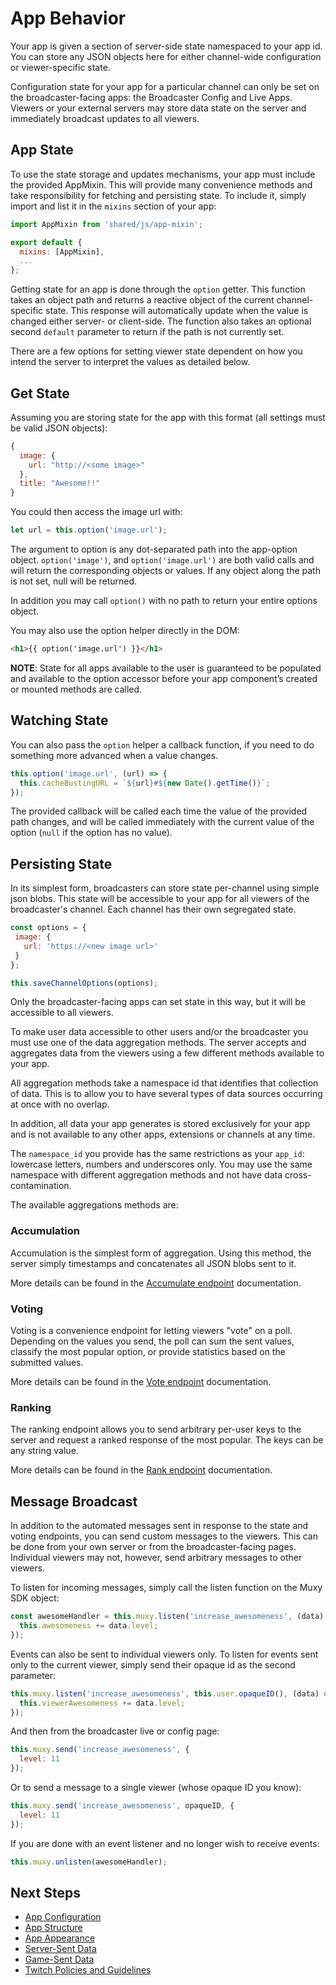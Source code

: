 # App Behavior
Your app is given a section of server-side state namespaced to your app id. You can store any JSON
objects here for either channel-wide configuration or viewer-specific state.

Configuration state for your app for a particular channel can only be set on the broadcaster-facing
apps: the Broadcaster Config and Live Apps. Viewers or your external servers may store data state on
the server and immediately broadcast updates to all viewers.

## App State
To use the state storage and updates mechanisms, your app must include the provided AppMixin. This
will provide many convenience methods and take responsibility for fetching and persisting state. To
include it, simply import and list it in the `mixins` section of your app:

```javascript
import AppMixin from 'shared/js/app-mixin';

export default {
  mixins: [AppMixin],
  ...
};
```

Getting state for an app is done through the `option` getter. This function takes an object path and
returns a reactive object of the current channel-specific state. This response will automatically
update when the value is changed either server- or client-side. The function also takes an optional
second `default` parameter to return if the path is not currently set.

There are a few options for setting viewer state dependent on how you intend the server to interpret
the values as detailed below.

## Get State
Assuming you are storing state for the app with this format (all settings must be valid JSON
objects):

```javascript
{
  image: {
    url: "http://<some image>"
  },
  title: "Awesome!!"
}
```

You could then access the image url with:

```javascript
let url = this.option('image.url');
```

The argument to option is any dot-separated path into the app-option object. `option('image')`, and
`option('image.url')` are both valid calls and will return the corresponding objects or values.
If any object along the path is not set, null will be returned.

In addition you may call `option()` with no path to return your entire options object.

You may also use the option helper directly in the DOM:

```html
<h1>{{ option('image.url') }}</h1>
```

**NOTE**: State for all apps available to the user is guaranteed to be populated and available to
the option accessor before your app component’s created or mounted methods are called.

## Watching State
You can also pass the `option` helper a callback function, if you need to do something more
advanced when a value changes.

```javascript
this.option('image.url', (url) => {
  this.cacheBustingURL = `${url}#${new Date().getTime()}`;
});
```

The provided callback will be called each time the value of the provided path changes, and will be
called immediately with the current value of the option (`null` if the option has no value).

## Persisting State
In its simplest form, broadcasters can store state per-channel using simple json blobs. This state
will be accessible to your app for all viewers of the broadcaster's channel. Each channel has their
own segregated state.

```javascript
const options = {
 image: {
   url: 'https://<new image url>'
 }
};

this.saveChannelOptions(options);
```

Only the broadcaster-facing apps can set state in this way, but it will be accessible to
all viewers.

To make user data accessible to other users and/or the broadcaster you must use one of the data
aggregation methods. The server accepts and aggregates data from the viewers using a few different
methods available to your app.

All aggregation methods take a namespace id that identifies that collection of data. This is to
allow you to have several types of data sources occurring at once with no overlap.

In addition, all data your app generates is stored exclusively for your app and is not available to
any other apps, extensions or channels at any time.

The `namespace_id` you provide has the same restrictions as your `app_id`: lowercase letters,
numbers and underscores only. You may use the same namespace with different aggregation methods and
not have data cross-contamination.

The available aggregations methods are:

### Accumulation
Accumulation is the simplest form of aggregation. Using this method, the server simply timestamps
and concatenates all JSON blobs sent to it.

More details can be found in the [Accumulate endpoint](Accumulate.md) documentation.

### Voting
Voting is a convenience endpoint for letting viewers "vote" on a poll. Depending on the values you
send, the poll can sum the sent values, classify the most popular option, or provide statistics
based on the submitted values.

More details can be found in the [Vote endpoint](Vote.md) documentation.

### Ranking
The ranking endpoint allows you to send arbitrary per-user keys to the server and request a ranked
response of the most popular. The keys can be any string value.

More details can be found in the [Rank endpoint](Rank.md) documentation.

## Message Broadcast
In addition to the automated messages sent in response to the state and voting endpoints, you can
send custom messages to the viewers. This can be done from your own server or from the
broadcaster-facing pages. Individual viewers may not, however, send arbitrary messages to
other viewers.

To listen for incoming messages, simply call the listen function on the Muxy SDK object:

```javascript
const awesomeHandler = this.muxy.listen('increase_awesomeness', (data) => {
  this.awesomeness += data.level;
});
```

Events can also be sent to individual viewers only. To listen for events sent only to the current
viewer, simply send their opaque id as the second parameter:

```javascript
this.muxy.listen('increase_awesomeness', this.user.opaqueID(), (data) => {
  this.viewerAwesomeness += data.level;
});
```

And then from the broadcaster live or config page:

```javascript
this.muxy.send('increase_awesomeness', {
  level: 11
});
```

Or to send a message to a single viewer (whose opaque ID you know):

```javascript
this.muxy.send('increase_awesomeness', opaqueID, {
  level: 11
});
```

If you are done with an event listener and no longer wish to receive events:

```javascript
this.muxy.unlisten(awesomeHandler);
```

## Next Steps
 - [App Configuration](AppConfiguration.md)
 - [App Structure](AppStructure.md)
 - [App Appearance](AppAppearance.md)
 - [Server-Sent Data](ServerSentData.md)
 - [Game-Sent Data](GameSentData.md)
 - [Twitch Policies and Guidelines](TwitchPolicies.md)
